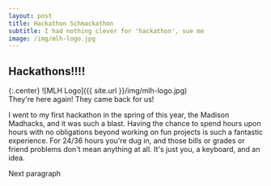 ```yaml
---
layout: post
title: Hackathon Schmackathon
subtitle: I had nothing clever for 'hackathon', sue me
image: /img/mlh-logo.jpg
---
```


## Hackathons!!!!

{:.center}
![MLH Logo]({{ site.url }}/img/mlh-logo.jpg)  
They're here again! They came back for us!  

I went to my first hackathon in the spring of this year, the Madison Madhacks, and it was such a blast.  Having the chance to spend hours upon hours with no obligations beyond working on fun projects is such a fantastic experience.  For 24/36 hours you're dug in, and those bills or grades or friend problems don't mean anything at all. It's just you, a keyboard, and an idea.  

Next paragraph
